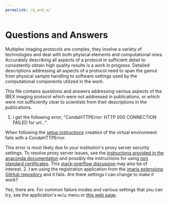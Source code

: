 ```yaml
---
permalink: /q_and_a/
---
```


# Questions and Answers

Multiplex imaging protocols are complex, they involve a variety of technologies and deal with both physical elements and computational ones. Accurately describing all aspects of a protocol in sufficient detail to consistently obtain high quality results is a work in progress. Detailed descriptions addressing all aspects of a protocol need to span the gamut from physical sample handling to software settings used by the computational components utilized in the work.

This file contains questions and answers addressing various aspects of the IBEX imaging protocol which were not addressed in publications, or which were not sufficiently clear to scientists from their descriptions in the publications.


1. I get the following error, "CondaHTTPError: HTTP 000 CONNECTION FAILED for url...".

  When following the [setup instructions](https://github.com/niaid/imaris_extensions#setup) creation of the virtual environment fails with a CondaHTTPError.

  This error is most likely due to your institution's proxy server security settings. To resolve proxy server issues, see the [instructions provided in the anaconda documentation](https://docs.anaconda.com/anaconda/user-guide/tasks/proxy/) and possibly the instructions for using [non standard certificates](https://conda.io/projects/conda/en/latest/user-guide/configuration/non-standard-certs.html).
  This [stack-overflow discussion](https://stackoverflow.com/questions/33883371/python-anaconda-proxy-setup-via-condarc-file-on-windows) may also be of interest.
2. I am using the registration application from the [imaris extensions GitHub repository](https://github.com/niaid/imaris_extensions) and it fails. Are there settings I can change to make it work?

 Yes, there are. For common failure modes and various settings that you can try, see the application's `Help` menu or [this web page](https://niaid.github.io/imaris_extensions/XTRegisterSameChannel.html).   
